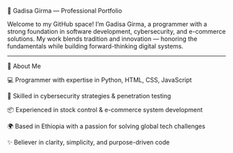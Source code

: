 🌟 Gadisa Girma — Professional Portfolio

Welcome to my GitHub space! I’m Gadisa Girma, a programmer with a strong foundation in software development, cybersecurity, and e-commerce solutions. My work blends tradition and innovation — honoring the fundamentals while building forward-thinking digital systems.


---

🚀 About Me

💻 Programmer with expertise in Python, HTML, CSS, JavaScript

🔐 Skilled in cybersecurity strategies & penetration testing

📦 Experienced in stock control & e-commerce system development

🌍 Based in Ethiopia with a passion for solving global tech challenges

✨ Believer in clarity, simplicity, and purpose-driven code
